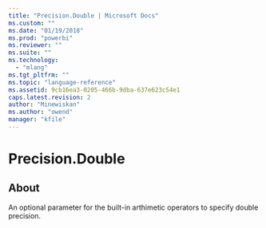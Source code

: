 ```yaml
---
title: "Precision.Double | Microsoft Docs"
ms.custom: ""
ms.date: "01/19/2018"
ms.prod: "powerbi"
ms.reviewer: ""
ms.suite: ""
ms.technology: 
  - "mlang"
ms.tgt_pltfrm: ""
ms.topic: "language-reference"
ms.assetid: 9cb16ea3-0205-466b-9dba-637e623c54e1
caps.latest.revision: 2
author: "Minewiskan"
ms.author: "owend"
manager: "kfile"
---
```

# Precision.Double
## About
An optional parameter for the built-in arthimetic operators to specify double precision.

